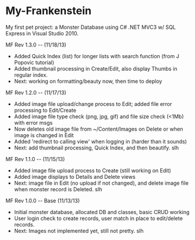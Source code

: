 My-Frankenstein
===============

My first pet project: a Monster Database using C# .NET MVC3 w/ SQL Express in Visual Studio 2010.


MF Rev 1.3.0 -- (11/18/13)
- Added Quick Index (list) for longer lists with search function (from J Popovic tutorial)
- Added thumbnail processing in Create/Edit, also display Thumbs in regular index.
- Next: working on formatting/beauty now, then time to deploy

MF Rev 1.2.0 -- (11/17/13)
- Added image file upload/change process to Edit; added file error processing to Edit/Create
- Added image file type check (png, jpg, gif) and file size check (<1Mb) with error msgs
- Now deletes old image file from ~/Content/Images on Delete or when image is changed in Edit
- Added 'redirect to calling view' when logging in (harder than it sounds)
- Next:  add thumbnail processing, Quick Index, and then beautify.  slh

MF Rev 1.1.0 -- (11/15/13)
- Added image file upload process to Create (still working on Edit)
- Added image displays to Details and Delete views
- Next:  image file in Edit (no upload if not changed), and delete image file when monster record is Deleted.  slh

MF Rev 1.0.0 -- Base (11/13/13)
- Initial monster database, allocated DB and classes, basic CRUD working
- User login check to create records, user match in place to edit/delete records.
- Next: Images not implemented yet, still not pretty.  slh


